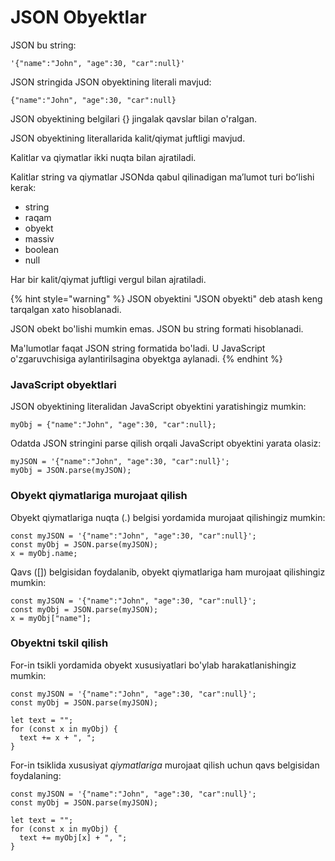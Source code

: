 # JSON Obyektlar

JSON bu string:

```
'{"name":"John", "age":30, "car":null}'
```

JSON stringida JSON obyektining literali mavjud:

```
{"name":"John", "age":30, "car":null}
```

JSON obyektining belgilari {} jingalak qavslar bilan o'ralgan.

JSON obyektining literallarida kalit/qiymat juftligi mavjud.

Kalitlar va qiymatlar ikki nuqta bilan ajratiladi.

Kalitlar string va qiymatlar JSONda qabul qilinadigan maʼlumot turi boʻlishi kerak:

* string
* raqam
* obyekt
* massiv
* boolean
* null

Har bir kalit/qiymat juftligi vergul bilan ajratiladi.

{% hint style="warning" %}
JSON obyektini "JSON obyekti" deb atash keng tarqalgan xato hisoblanadi.

JSON obekt bo'lishi mumkin emas. JSON bu string formati hisoblanadi.

Ma'lumotlar faqat JSON string formatida bo'ladi. U JavaScript o'zgaruvchisiga aylantirilsagina obyektga aylanadi.
{% endhint %}

### JavaScript obyektlari

JSON obyektining literalidan JavaScript obyektini yaratishingiz mumkin:

```
myObj = {"name":"John", "age":30, "car":null};
```

Odatda JSON stringini parse qilish orqali JavaScript obyektini yarata olasiz:

```
myJSON = '{"name":"John", "age":30, "car":null}';
myObj = JSON.parse(myJSON);
```

### Obyekt qiymatlariga murojaat qilish

Obyekt qiymatlariga nuqta (.) belgisi yordamida murojaat qilishingiz mumkin:

```
const myJSON = '{"name":"John", "age":30, "car":null}';
const myObj = JSON.parse(myJSON);
x = myObj.name;
```

Qavs (\[]) belgisidan foydalanib, obyekt qiymatlariga ham murojaat qilishingiz mumkin:

```
const myJSON = '{"name":"John", "age":30, "car":null}';
const myObj = JSON.parse(myJSON);
x = myObj["name"];
```

### Obyektni tskil qilish

For-in tsikli yordamida obyekt xususiyatlari bo'ylab harakatlanishingiz mumkin:

```
const myJSON = '{"name":"John", "age":30, "car":null}';
const myObj = JSON.parse(myJSON);

let text = "";
for (const x in myObj) {
  text += x + ", ";
}
```

For-in tsiklida xususiyat _qiymatlariga_ murojaat qilish uchun qavs belgisidan foydalaning:

```
const myJSON = '{"name":"John", "age":30, "car":null}';
const myObj = JSON.parse(myJSON);

let text = "";
for (const x in myObj) {
  text += myObj[x] + ", ";
}
```

